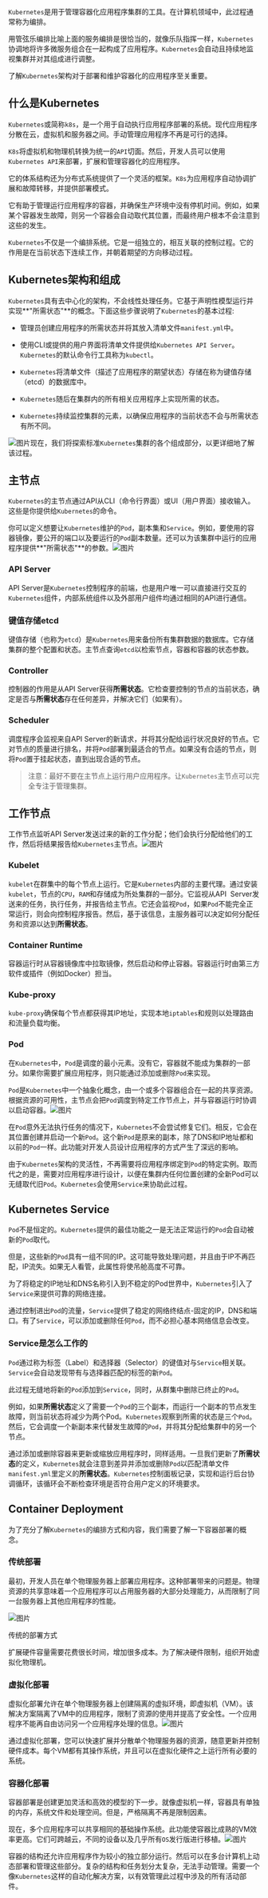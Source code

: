 `Kubernetes`是用于管理容器化应用程序集群的工具。在计算机领域中，此过程通常称为编排。

用管弦乐编排比喻上面的服务编排是很恰当的，就像乐队指挥一样，`Kubernetes`协调地将许多微服务组合在一起构成了应用程序。`Kubernetes`会自动且持续地监视集群并对其组成进行调整。

了解`Kubernetes`架构对于部署和维护容器化的应用程序至关重要。

## 什么是Kubernetes

`Kubernetes`或简称`k8s`，是一个用于自动执行应用程序部署的系统。现代应用程序分散在云，虚拟机和服务器之间。手动管理应用程序不再是可行的选择。

`K8s`将虚拟机和物理机转换为统一的`API`切面。然后，开发人员可以使用`Kubernetes API`来部署，扩展和管理容器化的应用程序。

它的体系结构还为分布式系统提供了一个灵活的框架。`K8s`为应用程序自动协调扩展和故障转移，并提供部署模式。

它有助于管理运行应用程序的容器，并确保生产环境中没有停机时间。例如，如果某个容器发生故障，则另一个容器会自动取代其位置，而最终用户根本不会注意到这些的发生。

`Kubernetes`不仅是一个编排系统。它是一组独立的，相互关联的控制过程。它的作用是在当前状态下连续工作，并朝着期望的方向移动过程。

## Kubernetes架构和组成

`Kubernetes`具有去中心化的架构，不会线性处理任务。它基于声明性模型运行并实现**"所需状态"**的概念。下面这些步骤说明了`Kubernetes`的基本过程:

-   管理员创建应用程序的所需状态并将其放入清单文件`manifest.yml`中。
    
-   使用CLI或提供的用户界面将清单文件提供给`Kubernetes API Server`。`Kubernetes`的默认命令行工具称为`kubectl`。
    
-   `Kubernetes`将清单文件（描述了应用程序的期望状态）存储在称为键值存储（etcd）的数据库中。
    
-   `Kubernetes`随后在集群内的所有相关应用程序上实现所需的状态。
    
-   `Kubernetes`持续监控集群的元素，以确保应用程序的当前状态不会与所需状态有所不同。
    

![图片](https://mmbiz.qpic.cn/mmbiz_png/z4pQ0O5h0f5iaEGHZSQqbx5HkqC8GibpCM1qe6HuaJHz47cNSjsHR64ibOUN3kzeo3K8chvvIDxogSGT0FjmCXmBA/640?wx_fmt=png&wxfrom=5&wx_lazy=1&wx_co=1)现在，我们将探索标准`Kubernetes`集群的各个组成部分，以更详细地了解该过程。

## 主节点

`Kubernetes`的主节点通过API从CLI（命令行界面）或UI（用户界面）接收输入。这些是你提供给`Kubernetes`的命令。

你可以定义想要让`Kubernetes`维护的`Pod`，副本集和`Service`。例如，要使用的容器镜像，要公开的端口以及要运行的`Pod`副本数量。还可以为该集群中运行的应用程序提供**"所需状态"**的参数。![图片](https://mmbiz.qpic.cn/mmbiz_png/z4pQ0O5h0f5iaEGHZSQqbx5HkqC8GibpCMKhChorSeBmTg3rrpJzFyT1slRlE61icGH6Uftiba1kAMENutaFRBUjnQ/640?wx_fmt=png&wxfrom=5&wx_lazy=1&wx_co=1)

### API Server

API Server是`Kubernetes`控制程序的前端，也是用户唯一可以直接进行交互的`Kubernetes`组件，内部系统组件以及外部用户组件均通过相同的API进行通信。

### 键值存储etcd

键值存储（也称为`etcd`）是`Kubernetes`用来备份所有集群数据的数据库。它存储集群的整个配置和状态。主节点查询`etcd`以检索节点，容器和容器的状态参数。

### Controller

控制器的作用是从API Server获得**所需状态**。它检查要控制的节点的当前状态，确定是否与**所需状态**存在任何差异，并解决它们（如果有）。

### Scheduler

调度程序会监视来自API Server的新请求，并将其分配给运行状况良好的节点。它对节点的质量进行排名，并将`Pod`部署到最适合的节点。如果没有合适的节点，则将`Pod`置于挂起状态，直到出现合适的节点。

> 注意：最好不要在主节点上运行用户应用程序。让`Kubernetes`主节点可以完全专注于管理集群。

## 工作节点

工作节点监听API Server发送过来的新的工作分配；他们会执行分配给他们的工作，然后将结果报告给`Kubernetes`主节点。![图片](https://mmbiz.qpic.cn/mmbiz_png/z4pQ0O5h0f5iaEGHZSQqbx5HkqC8GibpCMFcX3VmiaUQtJR9B8OQQBs0dsxoSqOiaLxhvYrVts17Rh67E2LlkenFMQ/640?wx_fmt=png)

### Kubelet

`kubelet`在群集中的每个节点上运行。它是`Kubernetes`内部的主要代理。通过安装`kubelet`，节点的`CPU`，`RAM`和存储成为所处集群的一部分。它监视从API  Server发送来的任务，执行任务，并报告给主节点。它还会监视`Pod`，如果`Pod`不能完全正常运行，则会向控制程序报告。然后，基于该信息，主服务器可以决定如何分配任务和资源以达到**所需状态**。

### Container Runtime

容器运行时从容器镜像库中拉取镜像，然后启动和停止容器。容器运行时由第三方软件或插件（例如Docker）担当。

### Kube-proxy

`kube-proxy`确保每个节点都获得其IP地址，实现本地`iptables`和规则以处理路由和流量负载均衡。

### Pod

在`Kubernetes`中，`Pod`是调度的最小元素。没有它，容器就不能成为集群的一部分。如果你需要扩展应用程序，则只能通过添加或删除`Pod`来实现。

`Pod`是`Kubernetes`中一个抽象化概念，由一个或多个容器组合在一起的共享资源。根据资源的可用性，主节点会把`Pod`调度到特定工作节点上，并与容器运行时协调以启动容器。![图片](https://mmbiz.qpic.cn/mmbiz_png/z4pQ0O5h0f5iaEGHZSQqbx5HkqC8GibpCMFnLQ8JPt2nLBMO6TAa0lg7GGUYplCxN3cp1hcBfKZCVSeLfh4hH4Hw/640?wx_fmt=png)

在`Pod`意外无法执行任务的情况下，`Kubernetes`不会尝试修复它们。相反，它会在其位置创建并启动一个新`Pod`。这个新`Pod`是原来的副本，除了DNS和IP地址都和以前的`Pod`一样。此功能对开发人员设计应用程序的方式产生了深远的影响。

由于`Kubernetes`架构的灵活性，不再需要将应用程序绑定到`Pod`的特定实例。取而代之的是，需要对应用程序进行设计，以便在集群内任何位置创建的全新Pod可以无缝取代旧`Pod`。`Kubernetes`会使用`Service`来协助此过程。

## Kubernetes Service

`Pod`不是恒定的。`Kubernetes`提供的最佳功能之一是无法正常运行的`Pod`会自动被新的`Pod`取代。

但是，这些新的`Pod`具有一组不同的IP。这可能导致处理问题，并且由于IP不再匹配，IP流失。如果无人看管，此属性将使吊舱高度不可靠。

为了将稳定的IP地址和DNS名称引入到不稳定的Pod世界中，`Kubernetes`引入了`Service`来提供可靠的网络连接。

通过控制进出`Pod`的流量，`Service`提供了稳定的网络终结点-固定的IP，DNS和端口。有了`Service`，可以添加或删除任何`Pod`，而不必担心基本网络信息会改变。

### Service是怎么工作的

`Pod`通过称为标签（Label）和选择器（Selector）的键值对与`Service`相关联。`Service`会自动发现带有与选择器匹配的标签的新`Pod`。

此过程无缝地将新的`Pod`添加到`Service`，同时，从群集中删除已终止的`Pod`。

例如，如果**所需状态**定义了需要一个`Pod`的三个副本，而运行一个副本的节点发生故障，则当前状态将减少为两个Pod。`Kubernetes`观察到所需的状态是三个`Pod`。然后，它会调度一个新副本来代替发生故障的`Pod`，并将其分配给集群中的另一个节点。

通过添加或删除容器来更新或缩放应用程序时，同样适用。一旦我们更新了**所需状态**的定义，`Kubernetes`就会注意到差异并添加或删除`Pod`以匹配清单文件`manifest.yml`里定义的**所需状态**。`Kubernetes`控制面板记录，实现和运行后台协调循环，该循环会不断检查环境是否符合用户定义的环境要求。

## Container Deployment

为了充分了解`Kubernetes`的编排方式和内容，我们需要了解一下容器部署的概念。

### 传统部署

最初，开发人员在单个物理服务器上部署应用程序。这种部署带来的问题是。物理资源的共享意味着一个应用程序可以占用服务器的大部分处理能力，从而限制了同一台服务器上其他应用程序的性能。

![图片](https://mmbiz.qpic.cn/mmbiz_png/z4pQ0O5h0f5iaEGHZSQqbx5HkqC8GibpCMvhP9PoxoEygdDyeTM4csOaKiagrQGDZWnjn4aIu04BtBfLn5WtTjzgQ/640?wx_fmt=png)

传统的部署方式

扩展硬件容量需要花费很长时间，增加很多成本。为了解决硬件限制，组织开始虚拟化物理机。

### 虚拟化部署

虚拟化部署允许在单个物理服务器上创建隔离的虚拟环境，即虚拟机（VM）。该解决方案隔离了VM中的应用程序，限制了资源的使用并提高了安全性。一个应用程序不能再自由访问另一个应用程序处理的信息。![图片](https://mmbiz.qpic.cn/mmbiz_png/z4pQ0O5h0f5iaEGHZSQqbx5HkqC8GibpCMoUJBJs9HeWfKp8b0FSOpVTACFAibudXxLdvZfeSTiauOB7npgEttC7Lw/640?wx_fmt=png)

通过虚拟化部署，您可以快速扩展并分散单个物理服务器的资源，随意更新并控制硬件成本。每个VM都有其操作系统，并且可以在虚拟化硬件之上运行所有必要的系统。

### 容器化部署

容器部署是创建更加灵活和高效的模型的下一步。就像虚拟机一样，容器具有单独的内存，系统文件和处理空间。但是，严格隔离不再是限制因素。

现在，多个应用程序可以共享相同的基础操作系统。此功能使容器比成熟的VM效率更高。它们可跨越云，不同的设备以及几乎所有`OS`发行版进行移植。![图片](https://mmbiz.qpic.cn/mmbiz_png/z4pQ0O5h0f5iaEGHZSQqbx5HkqC8GibpCMqGZG88S3jRicplQJkDnbF4GzXDrZfrZhPDjc2iaEsuZLCiaq8yT9QngQQ/640?wx_fmt=png)

容器的结构还允许应用程序作为较小的独立部分运行。然后可以在多台计算机上动态部署和管理这些部分。复杂的结构和任务划分太复杂，无法手动管理。需要一个像`Kubernetes`这样的自动化解决方案，以有效管理此过程中涉及的所有活动部件。


